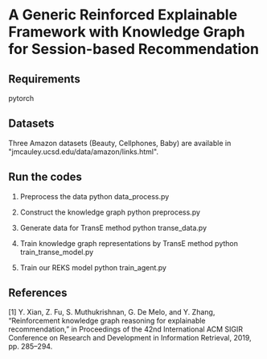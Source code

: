 # A Generic Reinforced Explainable Framework with Knowledge Graph for Session-based Recommendation

## Requirements
pytorch

## Datasets
Three Amazon datasets (Beauty, Cellphones, Baby) are available in "jmcauley.ucsd.edu/data/amazon/links.html".

## Run the codes
1. Preprocess the data
python data_process.py

2. Construct the knowledge graph
python preprocess.py

3. Generate data for TransE method
python transe_data.py 

4. Train knowledge graph representations by TransE method
python train_transe_model.py

5. Train our REKS model
python train_agent.py 

## References
[1] Y. Xian, Z. Fu, S. Muthukrishnan, G. De Melo, and Y. Zhang, “Reinforcement knowledge graph reasoning for explainable recommendation,” in Proceedings of the 42nd International ACM SIGIR Conference on Research and Development in Information Retrieval, 2019, pp. 285–294.
